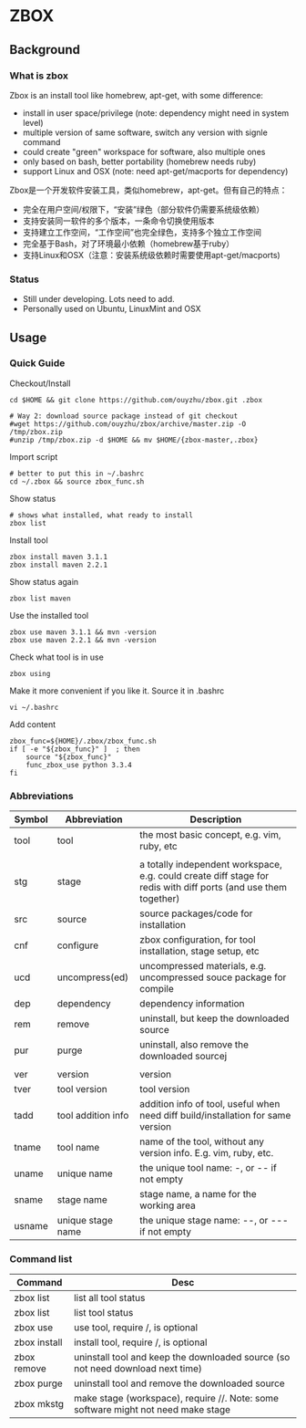 # ZBOX


## Background

### What is zbox

Zbox is an install tool like homebrew, apt-get, with some difference:
- install in user space/privilege (note: dependency might need in system level)
- multiple version of same software, switch any version with signle command
- could create "green" workspace for software, also multiple ones
- only based on bash, better portability (homebrew needs ruby)
- support Linux and OSX (note: need apt-get/macports for dependency)

Zbox是一个开发软件安装工具，类似homebrew，apt-get。但有自己的特点：
- 完全在用户空间/权限下，“安装”绿色（部分软件仍需要系统级依赖）
- 支持安装同一软件的多个版本，一条命令切换使用版本
- 支持建立工作空间，“工作空间”也完全绿色，支持多个独立工作空间
- 完全基于Bash，对了环境最小依赖（homebrew基于ruby）
- 支持Linux和OSX（注意：安装系统级依赖时需要使用apt-get/macports)

### Status
- Still under developing. Lots need to add.
- Personally used on Ubuntu, LinuxMint and OSX

## Usage

### Quick Guide

Checkout/Install

	cd $HOME && git clone https://github.com/ouyzhu/zbox.git .zbox

	# Way 2: download source package instead of git checkout
	#wget https://github.com/ouyzhu/zbox/archive/master.zip -O /tmp/zbox.zip
	#unzip /tmp/zbox.zip -d $HOME && mv $HOME/{zbox-master,.zbox}

Import script

	# better to put this in ~/.bashrc
	cd ~/.zbox && source zbox_func.sh

Show status

	# shows what installed, what ready to install
	zbox list

Install tool

	zbox install maven 3.1.1
	zbox install maven 2.2.1

Show status again

	zbox list maven

Use the installed tool

	zbox use maven 3.1.1 && mvn -version
	zbox use maven 2.2.1 && mvn -version

Check what tool is in use

	zbox using

Make it more convenient if you like it. Source it in .bashrc

	vi ~/.bashrc

Add content

	zbox_func=${HOME}/.zbox/zbox_func.sh
	if [ -e "${zbox_func}" ]  ; then
		source "${zbox_func}"
		func_zbox_use python 3.3.4
	fi

### Abbreviations

| Symbol | Abbreviation       | Description                                                                                                     |
| ----   | ----               | ----                                                                                                            |
| tool   | tool               | the most basic concept, e.g. vim, ruby, etc                                                                     |
|        |                    |                                                                                                                 |
| stg    | stage              | a totally independent workspace, e.g. could create diff stage for redis with diff ports (and use them together) |
| src    | source             | source packages/code for installation                                                                           |
| cnf    | configure          | zbox configuration, for tool installation, stage setup, etc                                                     |
| ucd    | uncompress(ed)     | uncompressed materials, e.g. uncompressed souce package for compile                                             |
| dep    | dependency         | dependency information                                                                                          |
| rem    | remove             | uninstall, but keep the downloaded source                                                                       |
| pur    | purge              | uninstall, also remove the downloaded sourcej                                                                   |
|        |                    |                                                                                                                 |
| ver    | version            | version                                                                                                         |
| tver   | tool version       | tool version                                                                                                    |
| tadd   | tool addition info | addition info of tool, useful when need diff build/installation for same version                                |
| tname  | tool name          | name of the tool, without any version info. E.g. vim, ruby, etc.                                                |
| uname  | unique name        | the unique tool name: <tname>-<tver>, or <tname>-<tver>-<tadd> if <tadd> not empty                              |
| sname  | stage name         | stage name, a name for the working area                                                                         |
| usname | unique stage name  | the unique stage name: <tname>-<tver>-<sname>, or <tname>-<tver>-<tadd>-<sname> if <tadd> not empty             |

### Command list

| Command                            | Desc                                                                                                  |
| ----                               | ----                                                                                                  |
| zbox list                          | list all tool status                                                                                  |
| zbox list <tname>                  | list <tname> tool status                                                                              |
| zbox use <tname> <tver> <tadd>     | use tool, require <tname>/<tver>, <tadd> is optional                                                  |
| zbox install <tname> <tver> <tadd> | install tool, require <tname>/<tver>, <tadd> is optional                                              |
| zbox remove <tname> <tver> <tadd>  | uninstall tool and keep the downloaded source (so not need download next time)                        |
| zbox purge <tname> <tver> <tadd>   | uninstall tool and remove the downloaded source                                                       |
| zbox mkstg <tname> <tver> <sname>  | make stage (workspace), require <tname>/<tver>/<sname>. Note: some software might not need make stage |
